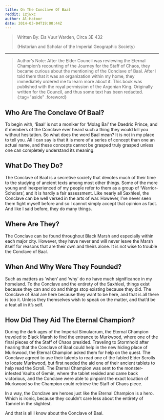 ```yaml
---
title: On The Conclave Of Baal
reddit: 1zjwxc
author: Al-Hatoor
date: 2014-03-04T19:00:44Z
---
```


> Written By: Eis Vuur Warden, Circa 3E 432
>
> (Historian and Scholar of the Imperial Geographic Society)

---

> Author’s Note: After the Elder Council was reviewing the Eternal Champion’s
> recounting of the Journey for the Staff of Chaos, they became curious about
> the mentioning of the Conclave of Baal. After I told them that it was an
> organization within my home, they immediately ordered me to learn more about
> it. This book was published with the royal permission of the Argonian King.
> Originally written for the Council, and thus some text has been redacted.
{:tag="aside" .foreword}

## Who Are The Conclave Of Baal?

To begin with, ‘Baal’ is not a moniker for ‘Molag Bal’ the Daedric Prince, and
if members of the Conclave ever heard such a thing they would kill you without
hesitation. So what does the word Baal mean? It is not in my place to tell you.
All I can say is that it is more of a series of concept than one an actual name,
and these concepts cannot be grasped truly grasped unless one can completely
understand its meaning.

## What Do They Do?

The Conclave of Baal is a secretive society that devotes much of their time to
the studying of ancient texts among most other things. Some of the more young
and inexperienced of my people refer to them as a group of ‘Warrior-Scholars’,
and it is hardly a fair assessment. Like nearly all Saxhleel, the Conclave can
be well versed in the arts of war. However, I’ve never seen them fight myself
before and so I cannot simply accept that opinion as fact. And like I said
before, they do many things.

## Where Are They?

The Conclave can be found throughout Black Marsh and especially within each
major city. However, they have never and will never leave the Marsh itself for
reasons that are their own and theirs alone. It is not wise to trouble the
Conclave of Baal.

## When And Why Were They Founded?

Such as matters as ‘when’ and ‘why’ do no have much significance in my homeland.
To the Conclave and the entirety of the Saxhleel, things exist because they can
and do and things stop existing because they did. The Conclave of Baal are here
because they want to be here, and that is all there is too it. Unless they
themselves wish to speak on the matter, and that’d be a feat all in it’s self.

## How Did They Aid The Eternal Champion?

During the dark ages of the Imperial Simulacrum, the Eternal Champion traveled
to Black Marsh to find the entrance to Murkwood, where one of the final pieces
of the Staff of Chaos presided. Traveling to Stormhold after hearing that the
Conclave of Baal could help in the new hiding place of Murkwood, the Eternal
Champion asked them for help on the quest. The Conclave agreed to use their
talents to read one of the fabled Elder Scrolls to locate Murkwood, but first
needed the aid one of their ancient tablets to help read the Scroll. The Eternal
Champion was sent to the monster-infested Vaults of Gemin, where the tablet
resided and came back victorious, and the Conclave were able to pinpoint the
exact location of Murkwood so the Champion could retrieve the Staff of Chaos
piece.

In a way, the Conclave are heroes just like the Eternal Champion is a hero.
Which is ironic, because they couldn’t care less about the entirety of Tamriel
in the slightest.

And that is all I know about the Conclave of Baal.
